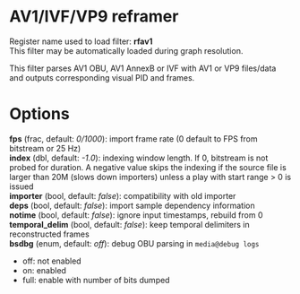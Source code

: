 <!-- automatically generated - do not edit, patch gpac/applications/gpac/gpac.c -->

# AV1/IVF/VP9 reframer  
  
Register name used to load filter: __rfav1__  
This filter may be automatically loaded during graph resolution.  
  
This filter parses AV1 OBU, AV1 AnnexB or IVF with AV1 or VP9 files/data and outputs corresponding visual PID and frames.  
  

# Options    
  
<a id="fps">__fps__</a> (frac, default: _0/1000_): import frame rate (0 default to FPS from bitstream or 25 Hz)  
<a id="index">__index__</a> (dbl, default: _-1.0_): indexing window length. If 0, bitstream is not probed for duration. A negative value skips the indexing if the source file is larger than 20M (slows down importers) unless a play with start range > 0 is issued  
<a id="importer">__importer__</a> (bool, default: _false_): compatibility with old importer  
<a id="deps">__deps__</a> (bool, default: _false_): import sample dependency information  
<a id="notime">__notime__</a> (bool, default: _false_): ignore input timestamps, rebuild from 0  
<a id="temporal_delim">__temporal_delim__</a> (bool, default: _false_): keep temporal delimiters in reconstructed frames  
<a id="bsdbg">__bsdbg__</a> (enum, default: _off_): debug OBU parsing in `media@debug logs`  
* off: not enabled  
* on: enabled  
* full: enable with number of bits dumped  
  
  
